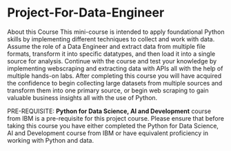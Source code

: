 # Project-For-Data-Engineer

About this Course
This mini-course is intended to apply foundational Python skills by implementing different techniques to collect and work with data. Assume the role of a Data Engineer and extract data from multiple file formats, transform it into specific datatypes, and then load it into a single source for analysis. Continue with the course and test your knowledge by implementing webscraping and extracting data with APIs all with the help of multiple hands-on labs. After completing this course you will have acquired the confidence to begin collecting large datasets from multiple sources and transform them into one primary source, or begin web scraping to gain valuable business insights all with the use of Python. 

PRE-REQUISITE: **Python for Data Science, AI and Development** course from IBM is a pre-requisite for this project course. Please ensure that before taking this course you have either completed the Python for Data Science, AI and Development course from IBM or have equivalent proficiency in working with Python and data.
